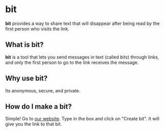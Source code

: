 # bit
**bit** provides a way to share text that will disappear after being read by the first person who visits the link.

## What is bit?
**bit** is a tool that lets you send messages in text (called _bits_) through links, and only the first person to go to the link receives the message.

## Why use bit?
Its anonymous, secure, and private.

## How do I make a bit?
Simple! Go to [our website](http://159.203.69.116/). Type in the box and click on "Create bit". It will give you the link to that bit.
